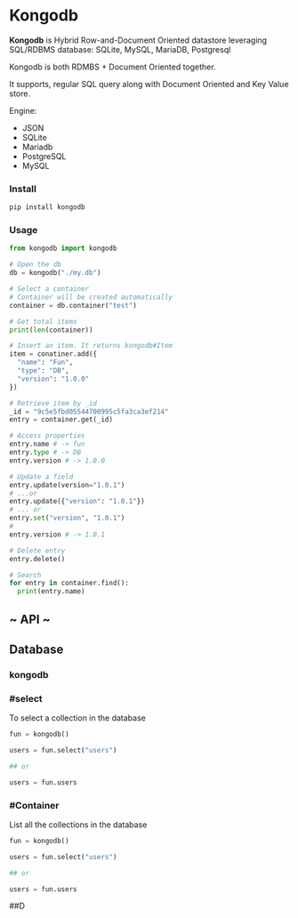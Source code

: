 # Kongodb

**Kongodb** is Hybrid Row-and-Document Oriented datastore leveraging SQL/RDBMS database: SQLite, MySQL, MariaDB, Postgresql 

Kongodb is both RDMBS + Document Oriented together.

It supports, regular SQL query along with Document Oriented and Key Value store.

Engine:
- JSON
- SQLite
- Mariadb
- PostgreSQL
- MySQL



### Install

```python 
pip install kongodb
```

### Usage


```python
from kongodb import kongodb

# Open the db
db = kongodb("./my.db") 

# Select a container 
# Container will be created automatically
container = db.container("test")

# Get total items
print(len(container))

# Insert an item. It returns kongodb#Item
item = conatiner.add({
  "name": "Fun",
  "type": "DB",
  "version": "1.0.0"
})

# Retrieve item by _id
_id = "9c5e5fbd05544700995c5fa3ca3ef214"
entry = container.get(_id)

# Access properties
entry.name # -> fun 
entry.type # -> DB
entry.version # -> 1.0.0

# Update a field
entry.update(version="1.0.1")
# ...or 
entry.update({"version": "1.0.1"})
# ... or
entry.set("version", "1.0.1")
#
entry.version # -> 1.0.1

# Delete entry
entry.delete()

# Search
for entry in container.find():
  print(entry.name)


```

## ~ API ~

## Database

### kongodb

### #select

To select a collection in the database

```python
fun = kongodb()

users = fun.select("users")

## or 

users = fun.users
```


### #Container

List all the collections in the database 

```python
fun = kongodb()

users = fun.select("users")

## or 

users = fun.users
```

##D


